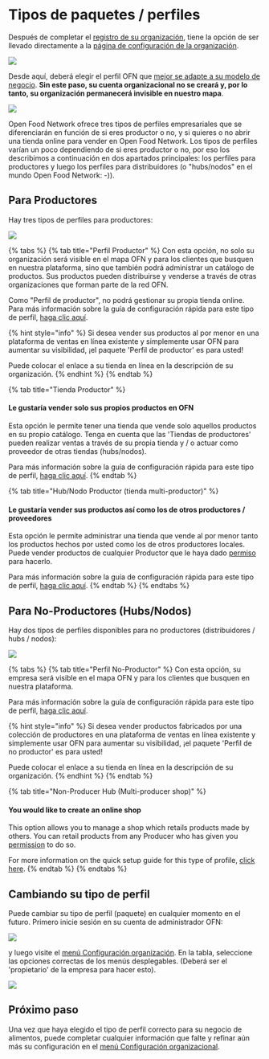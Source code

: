 # Tipos de paquetes / perfiles

Después de completar el [registro de su organización](../register-and-create-your-profile.md#cree-su-primera-cuenta-organizacional), tiene la opción de ser llevado directamente a la [página de configuración de la organización](enterprise-settings.md).

![](../../.gitbook/assets/newregister.jpg)

Desde aquí, deberá elegir el perfil OFN que [mejor se adapte a su modelo de negocio](../../quick-start-guides/). **Sin este paso, su cuenta organizacional no se creará y, por lo tanto, su organización permanecerá invisible en nuestro mapa**.

![](../../.gitbook/assets/newchoose.jpg)

Open Food Network ofrece tres tipos de perfiles empresariales que se diferenciarán en función de si eres productor o no, y si quieres o no abrir una tienda online para vender en Open Food Network. Los tipos de perfiles varían un poco dependiendo de si eres productor o no, por eso los describimos a continuación en dos apartados principales: los perfiles para productores y luego los perfiles para distribuidores \(o "hubs/nodos" en el mundo Open Food Network: -\)\).

## Para Productores

Hay tres tipos de perfiles para productores:

![](../../.gitbook/assets/prod_choosenew.jpg)

{% tabs %}
{% tab title="Perfil Productor" %}
Con esta opción, no solo su organización será visible en el mapa OFN y para los clientes que busquen en nuestra plataforma, sino que también podrá administrar un catálogo de productos. Sus productos pueden distribuirse y venderse a través de otras organizaciones que forman parte de la red OFN.

Como "Perfil de productor", no podrá gestionar su propia tienda online. Para más información sobre la guía de configuración rápida para este tipo de perfil, [haga clic aquí](../../quick-start-guides/).

{% hint style="info" %}
Si desea vender sus productos al por menor en una plataforma de ventas en línea existente y simplemente usar OFN para aumentar su visibilidad, ¡el paquete 'Perfil de productor' es para usted!

Puede colocar el enlace a su tienda en línea en la descripción de su organización.
{% endhint %}
{% endtab %}

{% tab title="Tienda Productor" %}
#### Le gustaría vender solo sus propios productos en OFN

Esta opción le permite tener una tienda que vende solo aquellos productos en su propio catálogo. Tenga en cuenta que las 'Tiendas de productores' pueden realizar ventas a través de su propia tienda y / o actuar como proveedor de otras tiendas \(hubs/nodos\). 

Para más información sobre la guía de configuración rápida para este tipo de perfil, [haga clic aquí](../../quick-start-guides/).
{% endtab %}

{% tab title="Hub/Nodo Productor \(tienda multi-productor\)" %}
#### Le gustaría vender sus productos así como los de otros productores / proveedores

Esta opción le permite administrar una tienda que vende al por menor tanto los productos hechos por usted como los de otros productores locales. Puede vender productos de cualquier Productor que le haya dado [permiso](enterprise-to-enterprise-permissions-e2es.md) para hacerlo.  

Para más información sobre la guía de configuración rápida para este tipo de perfil, [haga clic aquí](../../quick-start-guides/).
{% endtab %}
{% endtabs %}

## Para No-Productores \(Hubs/Nodos\)

Hay dos tipos de perfiles disponibles para no productores \(distribuidores / hubs / nodos\):

![](../../.gitbook/assets/nonprod_new.jpg)

{% tabs %}
{% tab title="Perfil No-Productor" %}
Con esta opción, su empresa será visible en el mapa OFN y para los clientes que busquen en nuestra plataforma. 

Para más información sobre la guía de configuración rápida para este tipo de perfil, [haga clic aquí](../../quick-start-guides/).

{% hint style="info" %}
Si desea vender productos fabricados por una colección de productores en una plataforma de ventas en línea existente y simplemente usar OFN para aumentar su visibilidad, ¡el paquete 'Perfil de no productor' es para usted!

Puede colocar el enlace a su tienda en línea en la descripción de su organización. 
{% endhint %}
{% endtab %}

{% tab title="Non-Producer Hub \(Multi-producer shop\)" %}
#### You would like to create an online shop

This option allows you to manage a shop which retails products made by others. You can retail products from any Producer who has given you [permission](create-or-connect-with-your-supplying-producers.md) to do so. 

 For more information on the quick setup guide for this type of profile, [click here](../../quick-start-guides/multi-producers-shop-hub-quick-setup-guide.md).
{% endtab %}
{% endtabs %}

## Cambiando su tipo de perfil

Puede cambiar su tipo de perfil \(paquete\) en cualquier momento en el futuro. Primero inicie sesión en su cuenta de administrador OFN: 

![](../../.gitbook/assets/access1%20%281%29.jpg)

y luego visite el [menú Configuración organización](enterprise-settings.md). En la tabla, seleccione las opciones correctas de los menús desplegables. \(Deberá ser el 'propietario' de la empresa para hacer esto\).

![](../../.gitbook/assets/change-package.png)

## Próximo paso

Una vez que haya elegido el tipo de perfil correcto para su negocio de alimentos, puede completar cualquier información que falte y refinar aún más su configuración en el [menú Configuración organizacional](enterprise-settings.md). 

